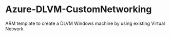 # Azure-DLVM-CustomNetworking
ARM template to create a DLVM Windows machine by using existing Virtual Network 
